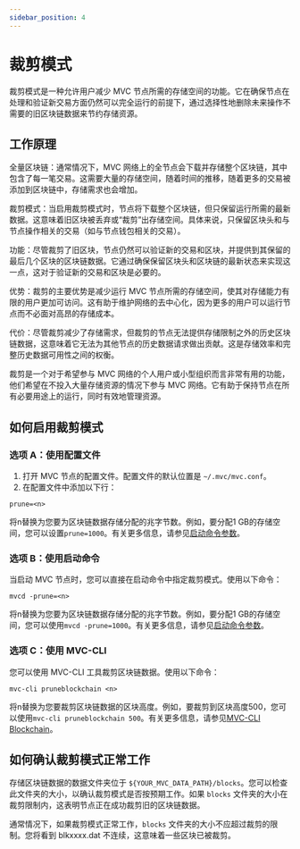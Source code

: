 ```yaml
---
sidebar_position: 4
---
```

# 裁剪模式

裁剪模式是一种允许用户减少 MVC 节点所需的存储空间的功能。它在确保节点在处理和验证新交易方面仍然可以完全运行的前提下，通过选择性地删除未来操作不需要的旧区块链数据来节约存储资源。

## 工作原理

全量区块链：通常情况下，MVC 网络上的全节点会下载并存储整个区块链，其中包含了每一笔交易。这需要大量的存储空间，随着时间的推移，随着更多的交易被添加到区块链中，存储需求也会增加。

裁剪模式：当启用裁剪模式时，节点将下载整个区块链，但只保留运行所需的最新数据。这意味着旧区块被丢弃或“裁剪”出存储空间。具体来说，只保留区块头和与节点操作相关的交易（如与节点钱包相关的交易）。

功能：尽管裁剪了旧区块，节点仍然可以验证新的交易和区块，并提供到其保留的最后几个区块的区块链数据。它通过确保保留区块头和区块链的最新状态来实现这一点，这对于验证新的交易和区块是必要的。

优势：裁剪的主要优势是减少运行 MVC 节点所需的存储空间，使其对存储能力有限的用户更加可访问。这有助于维护网络的去中心化，因为更多的用户可以运行节点而不必面对高昂的存储成本。

代价：尽管裁剪减少了存储需求，但裁剪的节点无法提供存储限制之外的历史区块链数据，这意味着它无法为其他节点的历史数据请求做出贡献。这是存储效率和完整历史数据可用性之间的权衡。

裁剪是一个对于希望参与 MVC 网络的个人用户或小型组织而言非常有用的功能，他们希望在不投入大量存储资源的情况下参与 MVC 网络。它有助于保持节点在所有必要用途上的运行，同时有效地管理资源。

## 如何启用裁剪模式

### 选项 A：使用配置文件

1. 打开 MVC 节点的配置文件。配置文件的默认位置是 `~/.mvc/mvc.conf`。
2. 在配置文件中添加以下行：

```
prune=<n>
```

将n替换为您要为区块链数据存储分配的兆字节数。例如，要分配1 GB的存储空间，您可以设置`prune=1000`。有关更多信息，请参见[启动命令参数](../installation/start-up-command.md)。

### 选项 B：使用启动命令

当启动 MVC 节点时，您可以直接在启动命令中指定裁剪模式。使用以下命令：

```
mvcd -prune=<n>
```

将n替换为您要为区块链数据存储分配的兆字节数。例如，要分配1 GB的存储空间，您可以使用`mvcd -prune=1000`。有关更多信息，请参见[启动命令参数](../installation/start-up-command.md)。

### 选项 C：使用 MVC-CLI

您可以使用 MVC-CLI 工具裁剪区块链数据。使用以下命令：

```
mvc-cli pruneblockchain <n>
```

将n替换为您要裁剪区块链数据的区块高度。例如，要裁剪到区块高度500，您可以使用`mvc-cli pruneblockchain 500`。有关更多信息，请参见[MVC-CLI Blockchain](../usage/mvc-cli/blockchain.md)。

## 如何确认裁剪模式正常工作

存储区块链数据的数据文件夹位于 `${YOUR_MVC_DATA_PATH}/blocks`。您可以检查此文件夹的大小，以确认裁剪模式是否按预期工作。如果 `blocks` 文件夹的大小在裁剪限制内，这表明节点正在成功裁剪旧的区块链数据。

通常情况下，如果裁剪模式正常工作，`blocks` 文件夹的大小不应超过裁剪的限制。您将看到 blkxxxx.dat 不连续，这意味着一些区块已被裁剪。
